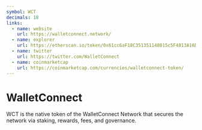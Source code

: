 ```yaml
---
symbol: WCT
decimals: 18
links:
  - name: website
    url: https://walletconnect.network/
  - name: explorer
    url: https://etherscan.io/token/0x61cc6aF18C351351148815c5F4813A16DEe7A7E4
  - name: twitter
    url: https://twitter.com/WalletConnect
  - name: coinmarketcap
    url: https://coinmarketcap.com/currencies/walletconnect-token/
---
```


# WalletConnect

WCT is the native token of the WalletConnect Network that secures the network via staking, rewards, fees, and governance.
